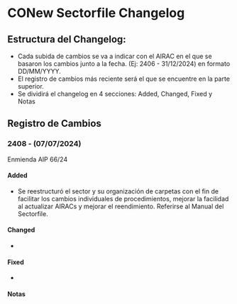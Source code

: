 # CONew Sectorfile Changelog

## Estructura del Changelog:
 - Cada subida de cambios se va a indicar con el AIRAC en el que se basaron los cambios junto a la fecha. (Ej: 2406 - 31/12/2024) en formato DD/MM/YYYY.
- El registro de cambios más reciente será el que se encuentre en la parte superior.
- Se dividirá el changelog en 4 secciones: Added, Changed, Fixed y Notas

## Registro de Cambios 
 ### 2408 - (07/07/2024)
Enmienda AIP 66/24

#### Added
-  Se reestructuró el sector y su organización de carpetas con el fin de facilitar los cambios individuales de procedimientos, mejorar la facilidad al actualizar AIRACs y mejorar el reendimiento. Referirse al Manual del Sectorfile.

#### Changed
- 

#### Fixed
-

#### Notas
